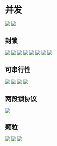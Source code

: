 # 并发

![](2020-06-09-16-10-56.png)
![](2020-06-09-16-11-15.png)

## 封锁

![](2020-06-09-16-13-32.png)
![](2020-06-09-16-12-46.png)
![](2020-06-09-16-13-51.png)
![](2020-06-09-16-14-17.png)
![](2020-06-09-16-16-22.png)
![](2020-06-09-16-16-40.png)
![](2020-06-09-16-17-13.png)
![](2020-06-09-16-18-10.png)

## 可串行性

![](2020-06-09-16-21-49.png)
![](2020-06-09-16-23-53.png)
![](2020-06-09-16-24-06.png)
![](2020-06-09-16-24-19.png)

## 两段锁协议

![](2020-06-09-16-25-32.png)

## 颗粒

![](2020-06-09-16-26-31.png)
![](2020-06-09-16-27-18.png)
![](2020-06-09-16-27-36.png)